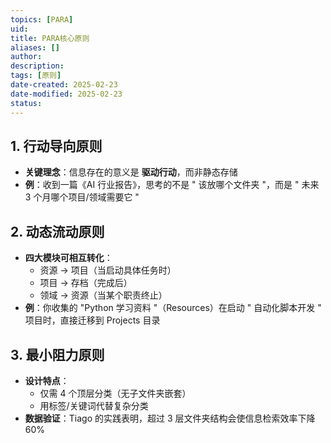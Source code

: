 ```yaml
---
topics: [PARA]
uid: 
title: PARA核心原则
aliases: []
author: 
description: 
tags: [原则]
date-created: 2025-02-23
date-modified: 2025-02-23
status: 
---
```


## 1. 行动导向原则

 - **关键理念**：信息存在的意义是 **驱动行动**，而非静态存储
 - **例**：收到一篇《AI 行业报告》，思考的不是 " 该放哪个文件夹 "，而是 " 未来 3 个月哪个项目/领域需要它 "

## 2. 动态流动原则

 - **四大模块可相互转化**：
	 - 资源 → 项目（当启动具体任务时）
	 - 项目 → 存档（完成后）
	 - 领域 → 资源（当某个职责终止）
 - **例**：你收集的 "Python 学习资料 "（Resources）在启动 " 自动化脚本开发 " 项目时，直接迁移到 Projects 目录

## 3. 最小阻力原则

 - **设计特点**：
	 - 仅需 4 个顶层分类（无子文件夹嵌套）
	 - 用标签/关键词代替复杂分类
 - **数据验证**：Tiago 的实践表明，超过 3 层文件夹结构会使信息检索效率下降 60%
